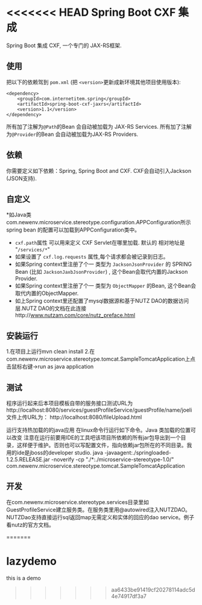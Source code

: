 <<<<<<< HEAD
Spring Boot CXF 集成
===========================

Spring Boot 集成 CXF, 一个专门的 JAX-RS框架.

## 使用 ##

把以下的依赖驾到 `pom.xml` (把 `<version>`更新成新环境其他项目使用版本):

    <dependency>
        <groupId>com.internetitem.spring</groupId>
        <artifactId>spring-boot-cxf-jaxrs</artifactId>
        <version>1.1</version>
    </dependency>

所有加了注解为`@Path`的Bean 会自动被加载为 JAX-RS Services. 所有加了注解为`@Provider`的Bean 会自动被加载为JAX-RS Providers.

## 依赖 ##

你需要定义如下依赖：Spring, Spring Boot and CXF. CXF会自动引入Jackson (JSON支持).

## 自定义 ##
*如Java类com.newenv.microservice.stereotype.configuration.APPConfiguration所示 spring bean 的配置可以加载到APPConfiguration类中。
 *  `cxf.path`属性 可以用来定义 CXF Servlet在哪里加载. 默认的  相对地址是   "`/services/*`"
 * 如果设置了   `cxf.log.requests` 属性,每个请求都会被记录到日志。
 * 如果Spring context里注册了个一 类型为   `JacksonJsonProvider` 的 SPRING Bean  (比如   `JacksonJaxbJsonProvider`) , 这个Bean会取代内置的Jackson Provider.
 * 如果Spring context里注册了个一 类型为   `ObjectMapper` 的Bean, 这个Bean会取代内置的ObjectMapper.
 * 如上Spring context里还配置了mysql数据源和基于NUTZ DAO的数据访问层.NUTZ DAO的文档在此连接http://www.nutzam.com/core/nutz_preface.html
 
## 安装运行 ##
1.在项目上运行mvn clean install
2.在com.newenv.microservice.stereotype.tomcat.SampleTomcatApplication上点击鼠标右键->run as java application

## 测试 ##
程序运行起来后本项目模板自带的服务接口测试URL为
http://localhost:8080/services/guestProfileService/guestProfile/name/joeli
文件上传URL为：
http://localhost:8080/fileUpload.html

运行支持热加载的的java应用
在linux命令行运行如下命令。Java 类加载的位置可以改变
注意在运行前要用IDE的工具吧该项目所依赖的所有jar包导出到一个目录，这样便于维护。否则也可以写配置文件，指向依赖jar包所在的不同目录。我用的ide是jboss的developer studio.
java -javaagent:./springloaded-1.2.5.RELEASE.jar -noverify -cp "./*:./microservice-stereotype-1.0/"  com.newenv.microservice.stereotype.tomcat.SampleTomcatApplication
## 开发 ##
在com.newenv.microservice.stereotype.services目录里如GuestProfileService建立服务类。在服务类里用@autowired注入NUTZDAO。NUTZDao支持直接运行sql返回map无需定义和实体的回应的dao service。例子看nutz的官方文档。



=======
# lazydemo
this is a demo
>>>>>>> aa6433be91419cf20278114adc5d4e74917df3a7
